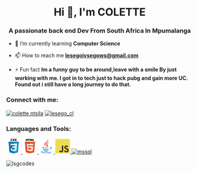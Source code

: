 <h1 align="center">Hi 👋, I'm COLETTE</h1>
<h3 align="center">A passionate back end Dev From South Africa In Mpumalanga</h3>

- 🌱 I’m currently learning **Computer Science**

- 📫 How to reach me **lesegoivsegows@gmail.com**

- ⚡ Fun fact **Im a funny guy to be around,leave with a smile By just working with me. I got in to tech just to hack pubg and gain more UC. Found out i still have a long journey to do that.**

<h3 align="left">Connect with me:</h3>
<p align="left">
<a href="https://linkedin.com/in/colette-ntsila-8b6455288" target="blank"><img align="center" src="https://raw.githubusercontent.com/rahuldkjain/github-profile-readme-generator/master/src/images/icons/Social/linked-in-alt.svg" alt="colette ntsila" height="30" width="40" /></a>
<a href="https://instagram.com/lesego_cl" target="blank"><img align="center" src="https://raw.githubusercontent.com/rahuldkjain/github-profile-readme-generator/master/src/images/icons/Social/instagram.svg" alt="lesego_cl" height="30" width="40" /></a>
</p>

<h3 align="left">Languages and Tools:</h3>
<p align="left"> <a href="https://www.w3schools.com/css/" target="_blank" rel="noreferrer"> <img src="https://raw.githubusercontent.com/devicons/devicon/master/icons/css3/css3-original-wordmark.svg" alt="css3" width="40" height="40"/> </a> <a href="https://www.w3.org/html/" target="_blank" rel="noreferrer"> <img src="https://raw.githubusercontent.com/devicons/devicon/master/icons/html5/html5-original-wordmark.svg" alt="html5" width="40" height="40"/> </a> <a href="https://www.java.com" target="_blank" rel="noreferrer"> <img src="https://raw.githubusercontent.com/devicons/devicon/master/icons/java/java-original.svg" alt="java" width="40" height="40"/> </a> <a href="https://developer.mozilla.org/en-US/docs/Web/JavaScript" target="_blank" rel="noreferrer"> <img src="https://raw.githubusercontent.com/devicons/devicon/master/icons/javascript/javascript-original.svg" alt="javascript" width="40" height="40"/> </a> <a href="https://www.microsoft.com/en-us/sql-server" target="_blank" rel="noreferrer"> <img src="https://www.svgrepo.com/show/303229/microsoft-sql-server-logo.svg" alt="mssql" width="40" height="40"/> </a> </p>

<p><img align="center" src="https://github-readme-stats.vercel.app/api/top-langs?username=lsgcodes&show_icons=true&locale=en&layout=compact" alt="lsgcodes" /></p>
